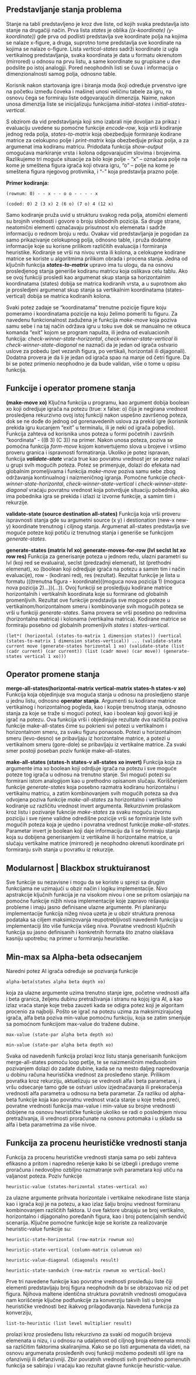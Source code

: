 ## Predstavljanje stanja problema
Stanje na tabli predstavljeno je kroz dve liste, od kojih svaka predstavlja isto stanje na drugačiji način. Prva lista *states* je oblika *((x-koordinate) (y-koordinate))* gde prva od podlisti predstavlja sve koordinate polja na kojima se nalaze x-figure, a druga, suprotno tome predstavlja sve koordinate na kojima se nalaze o-figure. Lista *vertical-states* sadrži koordinate iz ugla vertikalnog predstavljanja, svaka koordinata je data u formatu okrenutom (mirrored) u odnosu na prvu listu, a same koordinate su grupisane u dve podslite po istoj analogjji. Pored neophodnih listi se čuva i informacija o dimenzionalnosti samog polja, odnosno table.

Korisnik nakon startovanja igre i biranja moda (koji određuje prvenstvo igre na početku između čoveka i mašine) unosi veličinu tabele za igru, na osnovu čega se formiraju liste odgovarajućih dimenzija. Naime, nakon unosa dimenzija liste se inicijalizuju funkcijama *initial-states* i *initial-states-vertical*.

S obzirom da vid predstavljanja koji smo izabrali nije dovoljan za prikaz i evaluaciju uvedene su pomoćne funkcije *encode-row*, koja vrši kodiranje jednog reda polja, *states-to-matrix* koja obezbedjuje formiranje kodirane matrice za celokupno polje i *print-matrix* koja obezbedjuje prikaz polja, a za argumenat ima kodiranu matricu. Pridodata funkcija *show-output* omogućava markiranje vrsta i kolona odgovarajućim slovima i brojevima. Razlikujemo tri moguće situacije za bilo koje polje - “x” – označava polje na kome je smeštena figura igrača koji otvara igru, “o” – polje na kome je smeštena figura njegovog protivnika, i “-” koja predstavlja prazno polje.

**Primer kodiranja:**

`(rownum: 0) - - x - - o o - - - - x`

`(coded: 0) 2 (3 x) 2 (6 o) (7 o) 4 (12 x)`

Samo kodiranje pruža uvid u strukturu svakog reda polja, atomični elementi su brojnih vrednosti i govore o broju slobodnih pozicija. Sa druge strane, neatomični elementi označavaju prisutnost x/o elemenata i sadrže informaciju o rednom broju u redu. Ovakav vid predstavljanja je pogodan za samo prikazivanje celokupnog polja, odnosno table, i pruža dodatne informacije koje su korisne prilikom različitih evaluacija i formiranja heuristike. Kodiranje se vrši na nivou vrsta ili kolona, a celokupne kodirane matrice se koriste u algoritmima prilikom obrada i procena stanja. Jedna od ključnih funkcija ***states-to-matrix*** upravo ima tu ulogu, da na osnovu prosledjenog stanja generiše kodiranu matricu koja oslikava celu tablu. Ako se ovoj funkciji prosledi kao argumenat skup stanja sa horizontalnim koordinatama (states) dobija se matrica kodiranih vrsta, a u suprotnom ako je prosledjeni argumenat skup stanja sa vertikalnim koordinatama (states-vertical) dobija se matrica kodiranih kolona.

Svaki potez zadaje se “koordinatama” trenutne pozicije figure koju pomeramo i koordinatama pozicije na koju želimo pomeriti tu figuru. Za navedenu funkcionalnost zadužena je funkcija *make-move* koja poziva samu sebe i na taj način održava igru u toku sve dok se manualno ne otkuca komanda “exit” kojom se program napušta, ili jedna od evaluacionih funkcija: *check-winner-state-horizontal*, *check-winner-state-vertical* ili *check-winner-state-diagonal* ne naznači da je jedan od igrača ostvario uslove za pobedu (pet vezanih figura, po vertikali, horizontali ili dijagonali). Dodatna provera je da li je jedan od igrača spao na manje od četri figure. Da bi se potez primenio neophodno je da bude validan, više o tome u opisu funkcija.

## Funkcije i operator promene stanja

**(make-move xo)**
Ključna funkcija u programu, kao argument dobija boolean xo koji odredjuje igrača na potezu (true: x false: o) čija je negirana vrednost prosledjena rekurzivno ovoj istoj funkciji nakon uspešno završenog poteza, dok se ne dođe do jednog od gorenavedenih uslova za prekid igre (korisnik prekida igru kucanjem “exit” u terminalu, ili je neki od igrača pobedio). Funkcija zahteva od korisnika unos poteza u formi početnih i završnih “koordinata” - ((B 3) (C 3)) na primer. Nakon unosa poteza, poziva se pomoćna funkcija *form-move* kojom konvertujemo slova u brojeve i vršimo proveru granica i ispravnosti formatiranja. Ukoliko je potez ispravan, funkcija ***validate-state*** vraća true kao povratnu vrednost jer se potez nalazi u grupi svih mogućih poteza. Potez se primenjuje, dolazi do efekata nad globalnim promeljivama i funkcija *make-move* poziva samu sebe zbog održavanja kontinualnog i naizmeničnog igranja. Pomoćne funkcije *check-winner-state-horizontal*, *check-winner-state-vertical* i *check-winner-state-diagonal* vraćaju povratnu vrednost koja potvrdjuje situaciju pobednika, ako ima pobednika igra se prekida i izlazi iz izvorne funkcije, a samim tim i rekurzije.

**validate-state (source destination all-states)**
Funkcija koja vrši proveru ispravnosti stanja gde su argumetni source (x y) i destionation (new-x new-y) koordinate trenutnog i ciljnog stanja. Argumenat all-states predstavlja sve moguće poteze koji potiču iz trenutnog stanja i generiše se funkcijom *generate-states*.


**generate-states (matrix lvl xo)**
**generate-moves-for-row (lvl seclst lst xo row res)**
Funkcija za generisanje poteza u jednom redu, ulazni parametri su lvl (koji red se evaluaira), seclst (predzadnji elemenat), lst (prethodni elemenat), xo (boolean koji odredjuje igrača na potezu a samim tim i način evaluacije), row - (kodirani red), res (rezultat). Rezultat funkcije je lista u formatu (((trenutna figura - koordinate)((moguca nova pozicija 1) (moguca nova pozicija 2)...))(...)). Ovoj funkciji se prosledjuju kodirane matrice horizontalnih i vertikalnih koordinata koje su formirane od globalnih promenljivih. Rezultat ove funkcije predstavlja sve moguce poteze u vertikalnom/horizontalnom smeru i kombinovanje svih mogućih poteza se vrši u funkciji *generate-states*. Sama provera se vrši posebno po redovima (horizontalna matrica) i kolonama (vertikalna matrica). Kodirane matrice se formiraju posebno od globalnih promenljivih *states* i *states-vertical*.

`(let*(
(horizontal (states-to-matrix 1 dimension states))
(vertical (states-to-matrix 1 dimension states-vertical))
...
(validate-state current move (generate-states horizontal 1 xo)
(validate-state (list (cadr current) (car current)) (list (cadr move) (car move)) (generate-states vertical 1 xo)))`

## Operator promene stanja

**merge-all-states(horizontal-matrix vertical-matrix states-h states-v xo)**
Funkcija koja objedinjuje sva moguća stanja u odnosu na prosledjeno stanje u jednu listu, odnosno **operator stanja**. Argumenti su kodirane matrice vertikalnog i horizontalnog pogleda, kao i kopije trenutnog stanja, odnosno stanja za koje se traže si mogući potezi, kao i boolean koji govori koji je igrač na potezu. Ova funkcija vrši i objedinjuje rezultate dva različita poziva funkcije make-all-states čime su pokrieni svi potezi u vertikalnom i horizontalnom smeru, za svaku figuru ponaosob. Potezi u horizontalnom smeru (levo-desno) se pribavljaju iz horizontalne matrice, a potezi u vertikalnom smeru (gore-dole) se pribavljaju iz vertikalne matrice. Za svaki smer postoji poseban poziv funkije make-all-states.

**make-all-states (states-h states-v all-states xo invert)**
Funkcija koja za argumente ima xo boolean koji odrdjuje igrača na potezu i sve moguće poteze tog igrača u odnosu na trenutno stanje. Svi mogući potezi su formirani istom analogijom kao u prethodno opisanom slučaju. Koriščenjem funkcije *generate-states* koja posebno razmatra kodiranu horizontalnu i vertikalnu matricu, a zatim kombinovanjem svih mogućih poteza sa dva odvojena poziva funkcije *make-all-states* za horizontalno i vertikalno kodiranje uz različitu vrednost invert argumenta. Rekurzivnim prolaskom kroz listu i pozivanje fukncije *make-states* za svaku moguću izvornu poziciju i sve njene validne odredišne pozicije vrši se formiranje liste svih mogućih poteza koja je ujedno i povratna vrednost funkcije *make-all-states*. Parametar invert je boolean koji daje informaciju da li se formiraju stanja koja su dobijena generisanjem iz vertikalne ili horizontalne matrice, u slučaju vertikalne matrice (mirrored) je neophodno okrenuti koordinate pri formiranju svih stanja u povratku iz rekurzije.

## Modularnost | Blackbox struktuiranost
Sve funkcije su nezavisne i mogu da se koriste u sprezi sa drugim funkcijama ne uzimajući u obzir način i logiku implementacije. Nivo apstrakcije ključnih funkcija je na visokom nivou i one se pritom oslanjaju na pomoćne funkcije nižih nivoa implementacije koje zapravo rešavaju probleme i imaju jasno definisane ulazne argumente. Pri planiranju implementacije funkcija nižeg nivoa uzeta je u obzir struktura prenosa podataka sa ciljem maksimizovanja reupotrebljivosti navedenih funkcija u implementaciji što više funkcija višeg niva. Povratne vrednosti ključnih funkcija su jasno definisanih i konkretnih formata što znatno olakšava kasniju upotrebu; na primer u formiranju heuristike.


## Min-max sa Alpha-beta odsecanjem

Naredni potez AI igrača određuje se pozivanja funkcije

`alpha-beta(states alpha beta depth xo)` 

koja za ulazne argumente uzima trenutno stanje igre, početne vrednosti alfa i beta granica, željenu dubinu pretraživanja i stranu na kojoj igra AI, a kao izlaz vraća stanje koje treba zauzeti kada se odigra potez koji je algoritam procenio za najbolji. Pošto se igrač na potezu uzima za maksimizirajućeg igrača, alfa beta poziva min-value pomoćnu funkciju, koja se zatim smenjuje sa pomoćnom funkcijom max-value do tražene dubine.

`max-value (state-par alpha beta depth xo)`

`min-value (state-par alpha beta depth xo)`

Svaka od navedenih funkcija prolazi kroz listu stanja generisanih funkcijom merge-all-states pomoću loop petlje, te se naizmeničnim međusobnim pozivanjem dolazi do zadate dubine, kada se na mesto daljeg napredovanja u dobinu računa heuristička vrednost za prosleđeno stanje. Prilikom povratka kroz rekurziju, aktuelizuju se vrednosti alfa i beta parametara, i vršu odsecanje tamo gde se ostvari uslov izjednačavanja ili prekoračenja vrednosti alfa parametra u odnosu na beta parametar. Za razliku od alpha-beta funkcije koja kao povratnu vrednost vraća stanje u koje treba preći, povratne vrednosti funkcija max-value i min-value su brojne vrednosti dobijene na osnovu heurističke funkcije ukoliko se radi o poslednjem nivou pretraživanja, ili vrednosti proračunate na osnovu potomaka i u skladu sa alfa i beta parametrima za više nivoe.

## Funkcija za procenu heurističke vrednosti stanja

Funkcija za procenu heurističke vrednosti stanja sama po sebi zahteva efikasno a pritom i napredno rešenje kako bi se izbegli i predugo vreme proračuna i nedovoljno ozbiljno razmatranje svih parametara koji utiču na valjanost poteza. Poziv funkcije

`heuristic-value (states-horizontal states-vertical xo)`

za ulazne argumente prihvata horizontale i vertikalne nekodirane liste stanja kao i igrača koji je na potezu, a kao izlaz šalju brojnu vrednost formiranu kombinovanjem različitih faktora. U ove faktore ubrajaju se broj vertikalno, horizontalno i dijagonalno poređanih figura, kao i broj potencijalnih sendvič scenarija. Ključne pomoćne funkcije koje se koriste za realizovanje heuristic-value funkcije su:

`heuristic-state-horizontal (row-matrix rownum xo)`

`heuristic-state-vertical (column-matrix columnum xo)`

`heuristic-value-diagonal (diagonals result)`

`heuristic-state-sandwich (row-matrix rownum xo vertical-bool)`

Prve tri navedene funkcije kao povratne vrednosti prosleđuju liste čiji elementi predstavljaju broj figura neophodnih da bi se obrazovao niz od pet figura. Njihova maltene identična struktura povratnih vrednosti omogućava nam korišćenje ključne podfunkcije za konverziju takvih listi u brojne heurističke vrednosti bez ikakvog prilagođavanja. Navedena funkcija za konverziju, 

`list-to-heuristic (list level multiplier result)`

prolazi kroz prosleđenu listu rekurzivno za svaki od mogućih brojeva elemenata u nizu, i u odnosu na udaljenost od ciljnog broja elemenata množi sa različitim faktorima skaliranjima. Kako se po listi argumenata da videti, na osnovu argumenata prosleđenih ovoj funkciji možemo podesiti stil igre na ofanzivniji ili defanzivniji. Zbir povratnih vrednosti svih prethodno pomenutih funkcija se sabiraju i vraćaju kao rezultat glavne funkcije heuristic-value.
